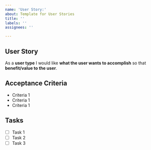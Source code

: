 ```yaml
---
name: 'User Story:'
about: Template for User Stories
title: ''
labels: ''
assignees: ''

---
```


## User Story
As a **user type** I would like **what the user wants to accomplish** so that **benefit/value to the user**.

## Acceptance Criteria
- Criteria 1
- Criteria 1
- Criteria 1

## Tasks
- [ ] Task 1
- [ ] Task 2
- [ ] Task 3
